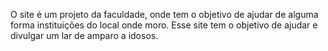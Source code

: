 O site é um projeto da faculdade, onde tem o objetivo de ajudar de alguma forma instituições do local onde moro. 
Esse site tem o objetivo de ajudar e divulgar um lar de amparo a idosos.
